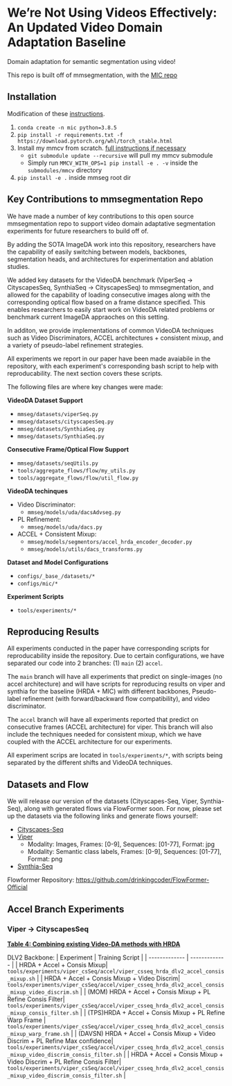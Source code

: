 # We’re Not Using Videos Effectively: An Updated Video Domain Adaptation Baseline
Domain adaptation for semantic segmentation using video!

This repo is built off of mmsegmentation, with the [MIC repo](https://github.com/lhoyer/MIC/tree/master)

## Installation
Modification of these [instructions](https://github.com/lhoyer/MIC/tree/master/seg).

1. `conda create -n mic python=3.8.5`
2. `pip install -r requirements.txt -f https://download.pytorch.org/whl/torch_stable.html`
3. Install my mmcv from scratch.  [full instructions if necessary](https://mmcv.readthedocs.io/en/latest/get_started/build.html)
    - `git submodule update --recursive` will pull my mmcv submodule
    - Simply run `MMCV_WITH_OPS=1 pip install -e . -v` inside the `submodules/mmcv` directory
4. `pip install -e .` inside mmseg root dir


## Key Contributions to mmsegmentation Repo
We have made a number of key contributions to this open source mmsegmentation repo to support video domain adaptative segmentation experiments for future researchers to build off of. 

By adding the SOTA ImageDA work into this repository, researchers have the capability of easily switching between models, backbones, segmentation heads, and architectures for experimentation and ablation studies.

We added key datasets for the VideoDA benchmark (ViperSeq -> CityscapesSeq, SynthiaSeq -> CityscapesSeq) to mmsegmentation, and allowed for the capability of loading consecutive images along with the corresponding optical flow based on a frame distance specified. This enables researchers to easily start work on VideoDA related problems or benchmark current ImageDA appraoches on this setting.

In additon, we provide implementations of common VideoDA techniques such as Video Discriminators, ACCEL architectures + consistent mixup, and a variety of pseudo-label refinement strategies.

All experiments we report in our paper have been made avaiabile in the repository, with each experiment's corresponding bash script to help with reproducability. The next section covers these scripts.

The following files are where key changes were made:

**VideoDA Dataset Support**
- `mmseg/datasets/viperSeq.py`
- `mmseg/datasets/cityscapesSeq.py`
- `mmseg/datasets/SynthiaSeq.py`
- `mmseg/datasets/SynthiaSeq.py`

**Consecutive Frame/Optical Flow Support**
- `mmseg/datasets/seqUtils.py`
- `tools/aggregate_flows/flow/my_utils.py`
- `tools/aggregate_flows/flow/util_flow.py`

**VideoDA techinques**
- Video Discriminator:
    - `mmseg/models/uda/dacsAdvseg.py`
- PL Refinement:
    - `mmseg/models/uda/dacs.py`
- ACCEL + Consistent Mixup:
    - `mmseg/models/segmentors/accel_hrda_encoder_decoder.py`
    - `mmseg/models/utils/dacs_transforms.py`

**Dataset and Model Configurations**
- `configs/_base_/datasets/*`
- `configs/mic/*`

**Experiment Scripts**
- `tools/experiments/*`



## Reproducing Results

All experiments conducted in the paper have corresponding scripts for reproducability inside the repository. Due to certain configurations, we have separated our code into 2 branches: (1) `main` (2) `accel`.

The `main` branch will have all experiments that predict on single-images (no accel architecture) and will have scripts for reproducing results on viper and synthia for the baseline (HRDA + MIC) with different backbones, Pseudo-label refinement (with forward/backward flow compatibility), and video discriminator.

The `accel` branch will have all experiments reported that predict on consecutive frames (ACCEL architecture) for viper. This branch will also include the techniques needed for consistent mixup, which we have coupled with the ACCEL architecture for our experiments.

All experiment scrips are located in `tools/experiments/*`, with scripts being separated by the different shifts and VideoDA techniques.

## Datasets and Flow

We will release our version of the datasets (Cityscapes-Seq, Viper, Synthia-Seq), along with generated flows via FlowFormer soon. For now, please set up the datasets via the following links and generate flows yourself:

- [Cityscapes-Seq](https://www.cityscapes-dataset.com/)
- [Viper](https://playing-for-benchmarks.org/download/) 
  - Modality: Images, Frames: [0-9], Sequences: [01-77], Format: jpg
  - Modality: Semantic class labels, Frames: [0-9], Sequences: [01-77], Format: png
- [Synthia-Seq](http://synthia-dataset.cvc.uab.cat/SYNTHIA_SEQS/SYNTHIA-SEQS-04-DAWN.rar)


Flowformer Repository: https://github.com/drinkingcoder/FlowFormer-Official


## Accel Branch Experiments

### Viper -> CityscapesSeq

<ins>**Table 4: Combining existing Video-DA methods with HRDA**</ins>

DLV2 Backbone:
| Experiment | Training Script |
| ------------- | ------------- |
| HRDA + Accel + Consis Mixup| `tools/experiments/viper_csSeq/accel/viper_csseq_hrda_dlv2_accel_consis_mixup.sh` |
| HRDA + Accel + Consis Mixup + Video Discrim| `tools/experiments/viper_csSeq/accel/viper_csseq_hrda_dlv2_accel_consis_mixup_video_discrim.sh` |
| (MOM) HRDA + Accel + Consis Mixup + PL Refine Consis Filter| `tools/experiments/viper_csSeq/accel/viper_csseq_hrda_dlv2_accel_consis_mixup_consis_filter.sh` |
| (TPS)HRDA + Accel + Consis Mixup + PL Refine Warp Frame | `tools/experiments/viper_csSeq/accel/viper_csseq_hrda_dlv2_accel_consis_mixup_warp_frame.sh` |
| (DAVSN) HRDA + Accel + Consis Mixup + Video Discrim + PL Refine Max confidence| `tools/experiments/viper_csSeq/accel/viper_csseq_hrda_dlv2_accel_consis_mixup_video_discrim_consis_filter.sh` |
| HRDA + Accel + Consis Mixup + Video Discrim + PL Refine Consis Filter| `tools/experiments/viper_csSeq/accel/viper_csseq_hrda_dlv2_accel_consis_mixup_video_discrim_consis_filter.sh` |


